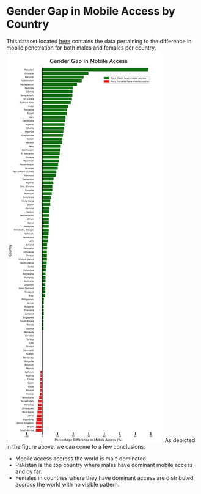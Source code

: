 # Gender Gap in Mobile Access by Country

This dataset located <a href="https://data.world/makeovermonday/2020w44">here</a> contains the data pertaining to the difference in mobile penetration for both males and females per country. 
<img src="/Gender_Gap_Mobile_Access.png"/>
As depicted in the figure above, we can come to a few conclusions:
- Mobile access accross the world is male dominated.
- Pakistan is the top country where males have dominant mobile access and by far.
- Females in countries where they have dominant access are distributed accross the world with no visible pattern. 
